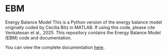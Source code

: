 # EBM
Energy Balance Model 
This is a Python version of the energy balance model originally coded by Cecilia Bitz in MATLAB. If using this code, please cite Venkatesan et al., 2025.
This repository contains the Energy Balance Model (EBM) code and documentation.

You can view the complete documentation [here](https://github.com/astrovidee/EBM/tree/main).